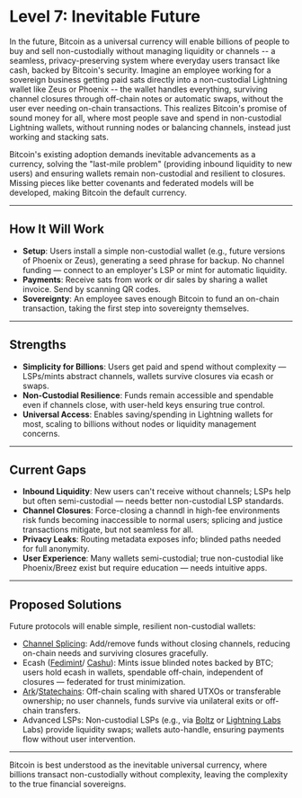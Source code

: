 # Level 7: Inevitable Future

In the future, Bitcoin as a universal currency will enable billions of people to buy and sell non-custodially without managing liquidity or channels -- a seamless, privacy-preserving system where everyday users transact like cash, backed by Bitcoin's security. Imagine an employee working for a sovereign business getting paid sats directly into a non-custodial Lightning wallet like Zeus or Phoenix -- the wallet handles everything, surviving channel closures through off-chain notes or automatic swaps, without the user ever needing on-chain transactions. This realizes Bitcoin's promise of sound money for all, where most people save and spend in non-custodial Lightning wallets, without running nodes or balancing channels, instead just working and stacking sats.

Bitcoin's existing adoption demands inevitable advancements as a currency, solving the "last-mile problem" (providing inbound liquidity to new users) and ensuring wallets remain non-custodial and resilient to closures. Missing pieces like better covenants and federated models will be developed, making Bitcoin the default currency.




---

## How It Will Work

- **Setup**: Users install a simple non-custodial wallet (e.g., future versions of Phoenix or Zeus), generating a seed phrase for backup. No channel funding — connect to an employer's LSP or mint for automatic liquidity.
- **Payments**: Receive sats from work or dir sales by sharing a wallet invoice. Send by scanning QR codes.
- **Sovereignty**: An employee saves enough Bitcoin to fund an on-chain transaction, taking the first step into sovereignty themselves.





---

## Strengths

- **Simplicity for Billions**: Users get paid and spend without complexity — LSPs/mints abstract channels, wallets survive closures via ecash or swaps.
- **Non-Custodial Resilience**: Funds remain accessible and spendable even if channels close, with user-held keys ensuring true control.
- **Universal Access**: Enables saving/spending in Lightning wallets for most, scaling to billions without nodes or liquidity management concerns.




---

## Current Gaps

- **Inbound Liquidity**: New users can't receive without channels; LSPs help but often semi-custodial — needs better non-custodial LSP standards.
- **Channel Closures**: Force-closing a channdl in high-fee environments risk funds becoming inaccessible to normal users; splicing and justice transactions mitigate, but not seamless for all.
- **Privacy Leaks**: Routing metadata exposes info; blinded paths needed for full anonymity.
- **User Experience**: Many wallets semi-custodial; true non-custodial like Phoenix/Breez exist but require education — needs intuitive apps.




---

## Proposed Solutions

Future protocols will enable simple, resilient non-custodial wallets:

- [Channel Splicing](https://bitcoinops.org/en/topics/splicing/): Add/remove funds without closing channels, reducing on-chain needs and surviving closures gracefully. 
- Ecash ([Fedimint](https://fedimint.org/)/ [Cashu](https://cashu.space/)): Mints issue blinded notes backed by BTC; users hold ecash in wallets, spendable off-chain, independent of closures — federated for trust minimization.
- [Ark](https://arkdev.info/)/[Statechains](https://bitcoinops.org/en/topics/statechains/): Off-chain scaling with shared UTXOs or transferable ownership; no user channels, funds survive via unilateral exits or off-chain transfers.
- Advanced LSPs: Non-custodial LSPs (e.g., via [Boltz](https://boltz.exchange/) or [Lightning Labs](https://lightning.engineering/) Labs) provide liquidity swaps; wallets auto-handle, ensuring payments flow without user intervention.



---

Bitcoin is best understood as the inevitable universal currency, where billions transact non-custodially without complexity, leaving the complexity to the true financial sovereigns.









